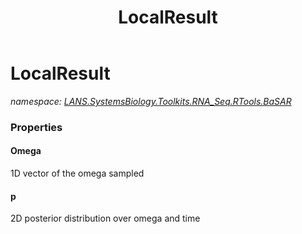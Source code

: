 ﻿---
title: LocalResult
---

# LocalResult
_namespace: [LANS.SystemsBiology.Toolkits.RNA_Seq.RTools.BaSAR](N-LANS.SystemsBiology.Toolkits.RNA_Seq.RTools.BaSAR.html)_






### Properties

#### Omega
1D vector of the omega sampled
#### p
2D posterior distribution over omega and time
